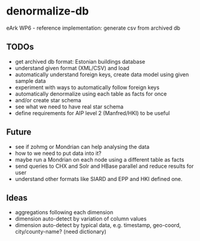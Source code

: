denormalize-db
==============

eArk WP6 - reference implementation: generate csv from archived db

TODOs
-----
- get archived db format: Estonian buildings database
- understand given format (XML/CSV) and load
- automatically understand foreign keys, create data model using given sample data
- experiment with ways to automatically follow foreign keys
- automatically denormalize using each table as facts for once
- and/or create star schema
- see what we need to have real star schema
- define requirements for AIP level 2 (Manfred/HKI) to be useful

Future
------
- see if zohmg or Mondrian can help analysing the data
- how to we need to put data into it?
- maybe run a Mondrian on each node using a different table as facts
- send queries to CHX and Solr and HBase parallel and reduce results for user
- understand other formats like SIARD and EPP and HKI defined one.

Ideas
-----
- aggregations following each dimension
- dimension auto-detect by variation of column values
- dimension auto-detect by typical data, e.g. timestamp, geo-coord, city/county-name? (need dictionary)
